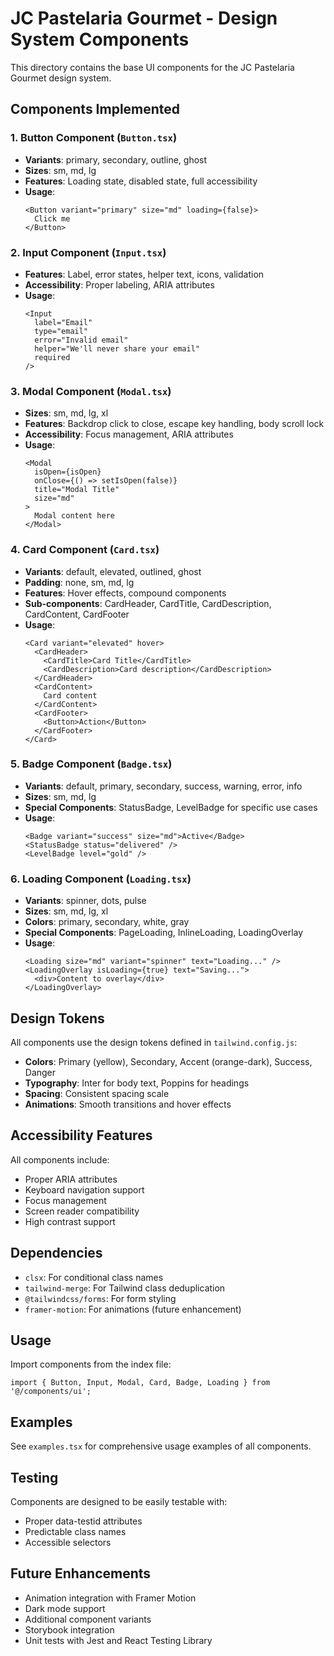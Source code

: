 # JC Pastelaria Gourmet - Design System Components

This directory contains the base UI components for the JC Pastelaria Gourmet design system.

## Components Implemented

### 1. Button Component (`Button.tsx`)
- **Variants**: primary, secondary, outline, ghost
- **Sizes**: sm, md, lg
- **Features**: Loading state, disabled state, full accessibility
- **Usage**: 
  ```tsx
  <Button variant="primary" size="md" loading={false}>
    Click me
  </Button>
  ```

### 2. Input Component (`Input.tsx`)
- **Features**: Label, error states, helper text, icons, validation
- **Accessibility**: Proper labeling, ARIA attributes
- **Usage**:
  ```tsx
  <Input 
    label="Email" 
    type="email"
    error="Invalid email"
    helper="We'll never share your email"
    required
  />
  ```

### 3. Modal Component (`Modal.tsx`)
- **Sizes**: sm, md, lg, xl
- **Features**: Backdrop click to close, escape key handling, body scroll lock
- **Accessibility**: Focus management, ARIA attributes
- **Usage**:
  ```tsx
  <Modal 
    isOpen={isOpen} 
    onClose={() => setIsOpen(false)}
    title="Modal Title"
    size="md"
  >
    Modal content here
  </Modal>
  ```

### 4. Card Component (`Card.tsx`)
- **Variants**: default, elevated, outlined, ghost
- **Padding**: none, sm, md, lg
- **Features**: Hover effects, compound components
- **Sub-components**: CardHeader, CardTitle, CardDescription, CardContent, CardFooter
- **Usage**:
  ```tsx
  <Card variant="elevated" hover>
    <CardHeader>
      <CardTitle>Card Title</CardTitle>
      <CardDescription>Card description</CardDescription>
    </CardHeader>
    <CardContent>
      Card content
    </CardContent>
    <CardFooter>
      <Button>Action</Button>
    </CardFooter>
  </Card>
  ```

### 5. Badge Component (`Badge.tsx`)
- **Variants**: default, primary, secondary, success, warning, error, info
- **Sizes**: sm, md, lg
- **Special Components**: StatusBadge, LevelBadge for specific use cases
- **Usage**:
  ```tsx
  <Badge variant="success" size="md">Active</Badge>
  <StatusBadge status="delivered" />
  <LevelBadge level="gold" />
  ```

### 6. Loading Component (`Loading.tsx`)
- **Variants**: spinner, dots, pulse
- **Sizes**: sm, md, lg, xl
- **Colors**: primary, secondary, white, gray
- **Special Components**: PageLoading, InlineLoading, LoadingOverlay
- **Usage**:
  ```tsx
  <Loading size="md" variant="spinner" text="Loading..." />
  <LoadingOverlay isLoading={true} text="Saving...">
    <div>Content to overlay</div>
  </LoadingOverlay>
  ```

## Design Tokens

All components use the design tokens defined in `tailwind.config.js`:

- **Colors**: Primary (yellow), Secondary, Accent (orange-dark), Success, Danger
- **Typography**: Inter for body text, Poppins for headings
- **Spacing**: Consistent spacing scale
- **Animations**: Smooth transitions and hover effects

## Accessibility Features

All components include:
- Proper ARIA attributes
- Keyboard navigation support
- Focus management
- Screen reader compatibility
- High contrast support

## Dependencies

- `clsx`: For conditional class names
- `tailwind-merge`: For Tailwind class deduplication
- `@tailwindcss/forms`: For form styling
- `framer-motion`: For animations (future enhancement)

## Usage

Import components from the index file:

```tsx
import { Button, Input, Modal, Card, Badge, Loading } from '@/components/ui';
```

## Examples

See `examples.tsx` for comprehensive usage examples of all components.

## Testing

Components are designed to be easily testable with:
- Proper data-testid attributes
- Predictable class names
- Accessible selectors

## Future Enhancements

- Animation integration with Framer Motion
- Dark mode support
- Additional component variants
- Storybook integration
- Unit tests with Jest and React Testing Library